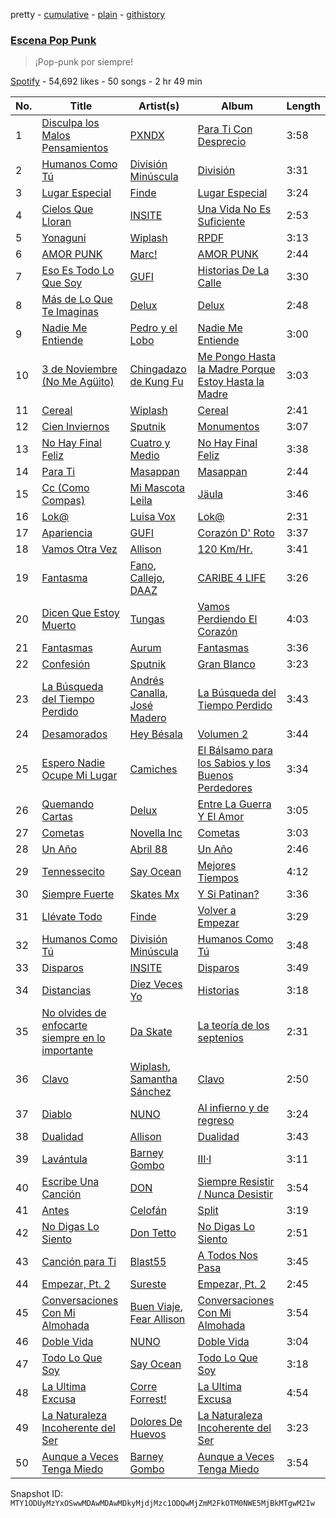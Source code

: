 pretty - [cumulative](/playlists/cumulative/37i9dQZF1DXaDPSVSkBhhM.md) - [plain](/playlists/plain/37i9dQZF1DXaDPSVSkBhhM) - [githistory](https://github.githistory.xyz/mackorone/spotify-playlist-archive/blob/main/playlists/plain/37i9dQZF1DXaDPSVSkBhhM)

### [Escena Pop Punk](https://open.spotify.com/playlist/37i9dQZF1DXaDPSVSkBhhM)

> ¡Pop\-punk por siempre!

[Spotify](https://open.spotify.com/user/spotify) - 54,692 likes - 50 songs - 2 hr 49 min

| No. | Title | Artist(s) | Album | Length |
|---|---|---|---|---|
| 1 | [Disculpa los Malos Pensamientos](https://open.spotify.com/track/76VYYaRC2np6iUbD2Ze2lD) | [PXNDX](https://open.spotify.com/artist/5NNlkZBrBpOJ7C11JwVxIj) | [Para Ti Con Desprecio](https://open.spotify.com/album/2CcCMbh4RxNk3Pu5LfUQ5K) | 3:58 |
| 2 | [Humanos Como Tú](https://open.spotify.com/track/3PfJcQLyrDOrVcyrDf3mzg) | [División Minúscula](https://open.spotify.com/artist/2Ky9mFKNApb9KpEcORXE3p) | [División](https://open.spotify.com/album/1LmzZpRdF3pP8o8P7ZUY9u) | 3:31 |
| 3 | [Lugar Especial](https://open.spotify.com/track/2fsGUc8CFRD0RT6OlkES1s) | [Finde](https://open.spotify.com/artist/1F9nkzoHCrTN7e1tuJUXDC) | [Lugar Especial](https://open.spotify.com/album/0gwPRpZuHJJh1lzCPnUDNT) | 3:24 |
| 4 | [Cielos Que Lloran](https://open.spotify.com/track/1YMUqYf5tNsXJEzaBlswnz) | [INSITE](https://open.spotify.com/artist/2Dh7EC5nA37i7JH3UNB8YX) | [Una Vida No Es Suficiente](https://open.spotify.com/album/0C7eBRwY63jNnFyqqwrwlj) | 2:53 |
| 5 | [Yonaguni](https://open.spotify.com/track/333TyrvOWbHpq0AIipyIHy) | [Wiplash](https://open.spotify.com/artist/1KDNCVuc8zP3h8O1T5MJm9) | [RPDF](https://open.spotify.com/album/3bwL8cvP3ALLfMEOOnLgc1) | 3:13 |
| 6 | [AMOR PUNK](https://open.spotify.com/track/2NtDY6Y2tiKpwzhjxp08pI) | [Marc!](https://open.spotify.com/artist/2sOEwHFWDipyXd0EgSHIMF) | [AMOR PUNK](https://open.spotify.com/album/3S7ZB4zdi8MXRWrk9TqRa3) | 2:44 |
| 7 | [Eso Es Todo Lo Que Soy](https://open.spotify.com/track/3A0t8Bg8kFoVuCZFiKhY9k) | [GUFI](https://open.spotify.com/artist/2x6OBrjZlSnyftY3Da2mmN) | [Historias De La Calle](https://open.spotify.com/album/0It6LpqmGgPSMdXMSXKS1w) | 3:30 |
| 8 | [Más de Lo Que Te Imaginas](https://open.spotify.com/track/4tgzXBZfiR5VKjbqThmtG6) | [Delux](https://open.spotify.com/artist/4VIdUXSfXMQpNulb1L0FUz) | [Delux](https://open.spotify.com/album/3hWSo1wNmgWsYTiFakLuvl) | 2:48 |
| 9 | [Nadie Me Entiende](https://open.spotify.com/track/33RTbvUoM6smHeTI2v6PrI) | [Pedro y el Lobo](https://open.spotify.com/artist/46p5O2p6Qi9L0RPB55gzak) | [Nadie Me Entiende](https://open.spotify.com/album/0WF1FMpsCqNmW2zJyzmLDY) | 3:00 |
| 10 | [3 de Noviembre \(No Me Agüito\)](https://open.spotify.com/track/5jz98zp21M1LkTGtsSzfsV) | [Chingadazo de Kung Fu](https://open.spotify.com/artist/6xT6c42KpjrOlEhZK12rBL) | [Me Pongo Hasta la Madre Porque Estoy Hasta la Madre](https://open.spotify.com/album/5aiTG05rC4AcL0ZaV2pAYu) | 3:03 |
| 11 | [Cereal](https://open.spotify.com/track/1jEyfhLrKrtbpm0DGbnS7H) | [Wiplash](https://open.spotify.com/artist/1KDNCVuc8zP3h8O1T5MJm9) | [Cereal](https://open.spotify.com/album/4RFAbUoR8Wjr4800cYcZEL) | 2:41 |
| 12 | [Cien Inviernos](https://open.spotify.com/track/0cOHNQigalz5bWC7hdateS) | [Sputnik](https://open.spotify.com/artist/4x3qtUyePwLlDmDBlxetPG) | [Monumentos](https://open.spotify.com/album/0okUAbYIWPQ9QDlHkKhYeK) | 3:07 |
| 13 | [No Hay Final Feliz](https://open.spotify.com/track/4DA6ycFahIk2BekxtAnS8r) | [Cuatro y Medio](https://open.spotify.com/artist/6wJwB1zPYk6mASfPxua8qC) | [No Hay Final Feliz](https://open.spotify.com/album/5C2ctVj0v0BVGc3D7ELsea) | 3:38 |
| 14 | [Para Ti](https://open.spotify.com/track/0IZc78H7Ep677OS5Lns3oh) | [Masappan](https://open.spotify.com/artist/2GMWjBQeVApcZ9to2NP1QC) | [Masappan](https://open.spotify.com/album/2VuK8VnMfILaKRNqDoMR0e) | 2:44 |
| 15 | [Cc \(Como Compas\)](https://open.spotify.com/track/5Bnn9MKvL9JGeBdbnSdB5O) | [Mi Mascota Leila](https://open.spotify.com/artist/3fMUI1SlJ06jX1V0qGNmge) | [Jäula](https://open.spotify.com/album/1yLnsXPIitOv2ExApCDEGE) | 3:46 |
| 16 | [Lok@](https://open.spotify.com/track/7orFFFEFlV8ZALcxkH4r5a) | [Luisa Vox](https://open.spotify.com/artist/3aZLYFN5zgb2QH10XzmmtA) | [Lok@](https://open.spotify.com/album/7qOp61YbdJiEibJUWMaAe6) | 2:31 |
| 17 | [Apariencia](https://open.spotify.com/track/2v4oBaRnTe2YuaQovidduL) | [GUFI](https://open.spotify.com/artist/2x6OBrjZlSnyftY3Da2mmN) | [Corazón D' Roto](https://open.spotify.com/album/12FNuCmrZPqCFiu5mL09EC) | 3:37 |
| 18 | [Vamos Otra Vez](https://open.spotify.com/track/2hMFkTRHfUn9QShgYLsTWb) | [Allison](https://open.spotify.com/artist/4AP5EFbVVcBv8cfyqO0oqr) | [120 Km/Hr.](https://open.spotify.com/album/1SgPUGiM2u18nbgcutSHxM) | 3:41 |
| 19 | [Fantasma](https://open.spotify.com/track/5lHTn6FuRalBBQZMUJt1xH) | [Fano](https://open.spotify.com/artist/3aRfIDlreP9D5POnhqIJI1), [Callejo](https://open.spotify.com/artist/3uYSSIZzcfieOd4qFmB551), [DAAZ](https://open.spotify.com/artist/3EmNguRllf32GJRqIKnD0C) | [CARIBE 4 LIFE](https://open.spotify.com/album/30kNCcBRLO4ju5EOx41OJK) | 3:26 |
| 20 | [Dicen Que Estoy Muerto](https://open.spotify.com/track/7KBzo2RWU7mhDJZgTjD5gY) | [Tungas](https://open.spotify.com/artist/6Mloe6pXBtaTQxMBQauVmM) | [Vamos Perdiendo El Corazón](https://open.spotify.com/album/4lcbQQyqg5NkrKVdnK4Ovt) | 4:03 |
| 21 | [Fantasmas](https://open.spotify.com/track/4p1fdScUiB1t9idEW5r3sW) | [Aurum](https://open.spotify.com/artist/4c0Bp0wMrzxY4LbvrBQnHB) | [Fantasmas](https://open.spotify.com/album/6DXXRDiKXGvJ69FRjVykHZ) | 3:36 |
| 22 | [Confesión](https://open.spotify.com/track/5EaIqvYLnqFM4EQJdzR2WL) | [Sputnik](https://open.spotify.com/artist/4x3qtUyePwLlDmDBlxetPG) | [Gran Blanco](https://open.spotify.com/album/4gTPdbEREPu8h4mrfZUpBf) | 3:23 |
| 23 | [La Búsqueda del Tiempo Perdido](https://open.spotify.com/track/7FNXiAE7xZEKiuD8yirrrG) | [Andrés Canalla](https://open.spotify.com/artist/1X0yOvDnVkVi33vLB5tBwB), [José Madero](https://open.spotify.com/artist/62nVRNDLaS8m1p31F6omGw) | [La Búsqueda del Tiempo Perdido](https://open.spotify.com/album/0kGlrYmoTRFahap6MLJ8ob) | 3:43 |
| 24 | [Desamorados](https://open.spotify.com/track/1mwjcKR2uZUeaTWSUAudcx) | [Hey Bésala](https://open.spotify.com/artist/1hBlGo1cYzBSUhTxQKM4wh) | [Volumen 2](https://open.spotify.com/album/2DQrNkNlUypIheMmF92GDN) | 3:44 |
| 25 | [Espero Nadie Ocupe Mi Lugar](https://open.spotify.com/track/3dc5ORKPHJyI9DVEUNZtl9) | [Camiches](https://open.spotify.com/artist/3DZM1ODnTL003kSGHSd7dA) | [El Bálsamo para los Sabios y los Buenos Perdedores](https://open.spotify.com/album/4L41cXrG4RL5W63unJLi6A) | 3:34 |
| 26 | [Quemando Cartas](https://open.spotify.com/track/2cv6qKNrkTFNVHuzzOH5wg) | [Delux](https://open.spotify.com/artist/4VIdUXSfXMQpNulb1L0FUz) | [Entre La Guerra Y El Amor](https://open.spotify.com/album/23iVqZRtuSKBHAfqtT8lCV) | 3:05 |
| 27 | [Cometas](https://open.spotify.com/track/6mm1LKObTbVz0shiDdricL) | [Novella Inc](https://open.spotify.com/artist/3CtVX0akQ8axuqRjzGajdm) | [Cometas](https://open.spotify.com/album/63yw4FkIB1x854LgBU60Li) | 3:03 |
| 28 | [Un Año](https://open.spotify.com/track/3cxNffyduQfuB5W9w9bbv9) | [Abril 88](https://open.spotify.com/artist/0vAYt4d53Aqk5zqJ764Y9l) | [Un Año](https://open.spotify.com/album/57zOfuG9zThe5GfGKx97IT) | 2:46 |
| 29 | [Tennessecito](https://open.spotify.com/track/2BPwqGaBZd9gYb8KKGzvNR) | [Say Ocean](https://open.spotify.com/artist/2zRUJl2CGyWrg4wrh8KYe9) | [Mejores Tiempos](https://open.spotify.com/album/1mVd6hoLX3MnyRlUPijZRE) | 4:12 |
| 30 | [Siempre Fuerte](https://open.spotify.com/track/6x8GV4GRH2hZ8eeRmpMrC4) | [Skates Mx](https://open.spotify.com/artist/2P3698bE1ZmRUy8KljStTv) | [Y Si Patinan?](https://open.spotify.com/album/3AVCV6rOUqSxWt9YRf3IjD) | 3:36 |
| 31 | [Llévate Todo](https://open.spotify.com/track/0CXeshXcp9ymzRNlrhSPp5) | [Finde](https://open.spotify.com/artist/1F9nkzoHCrTN7e1tuJUXDC) | [Volver a Empezar](https://open.spotify.com/album/2fLcckLUgyvXFt7AVJeBel) | 3:29 |
| 32 | [Humanos Como Tú](https://open.spotify.com/track/3fvNWLnmratSXuqcVXIHyU) | [División Minúscula](https://open.spotify.com/artist/2Ky9mFKNApb9KpEcORXE3p) | [Humanos Como Tú](https://open.spotify.com/album/0HqeYIoIRBpQ9zt31b5VQY) | 3:48 |
| 33 | [Disparos](https://open.spotify.com/track/5EdTbndNiVuaiw8Qkl0bWA) | [INSITE](https://open.spotify.com/artist/2Dh7EC5nA37i7JH3UNB8YX) | [Disparos](https://open.spotify.com/album/6p3dbZ4NrwqbN809vTNG68) | 3:49 |
| 34 | [Distancias](https://open.spotify.com/track/7ERijR9hA3srvop0osPQCA) | [Diez Veces Yo](https://open.spotify.com/artist/1WWCrSgufkJeqcEtYcSW4l) | [Historias](https://open.spotify.com/album/5NQsCrl81fPCQ1osysTxJg) | 3:18 |
| 35 | [No olvides de enfocarte siempre en lo importante](https://open.spotify.com/track/1fUj7cHob9Imrk2NfKeesK) | [Da Skate](https://open.spotify.com/artist/3j5RvqYJKTwcBFebeRNrxW) | [La teoría de los septenios](https://open.spotify.com/album/0reFkfAIDklJl8B2CCqxwo) | 2:31 |
| 36 | [Clavo](https://open.spotify.com/track/3fvmFvl8r3zfEMQq2GVJbv) | [Wiplash](https://open.spotify.com/artist/1KDNCVuc8zP3h8O1T5MJm9), [Samantha Sánchez](https://open.spotify.com/artist/1GhW0GVy12AcLQc5kA14PJ) | [Clavo](https://open.spotify.com/album/79vicj0AVbnJn1SUSmLj11) | 2:50 |
| 37 | [Diablo](https://open.spotify.com/track/62mgkKxsHBxt1Hmd04GMai) | [NUNO](https://open.spotify.com/artist/3cvT82FVElcs4E8MBwKgV8) | [Al infierno y de regreso](https://open.spotify.com/album/7rW8Qb4gpmNMZkS4h6nCKa) | 3:24 |
| 38 | [Dualidad](https://open.spotify.com/track/7uYMRAb62VrGKpOWbaY86m) | [Allison](https://open.spotify.com/artist/4AP5EFbVVcBv8cfyqO0oqr) | [Dualidad](https://open.spotify.com/album/6Nt5M8zfrtUKTjgKrHXASg) | 3:43 |
| 39 | [Lavántula](https://open.spotify.com/track/3rq5FTMGVA3ha3k6dCX2oh) | [Barney Gombo](https://open.spotify.com/artist/2I5AFH9BrfRnnNTg8VAeBc) | [III·I](https://open.spotify.com/album/4kyOrsBqe1yio6Gq8XYz3r) | 3:11 |
| 40 | [Escribe Una Canción](https://open.spotify.com/track/4Yrn59SQBNUiWywYLERLw2) | [DON](https://open.spotify.com/artist/4xRGF3S9AgY23sWuzKlUDR) | [Siempre Resistir / Nunca Desistir](https://open.spotify.com/album/05oaSmUNyPQMVeNgvfn8uS) | 3:54 |
| 41 | [Antes](https://open.spotify.com/track/1rZPLX3l9i3nOzPuyw5uTa) | [Celofán](https://open.spotify.com/artist/6lxn2RanNHWxoWRHLTLunm) | [Split](https://open.spotify.com/album/2w1Xt3HBQq6qIDZEZWk4CE) | 3:19 |
| 42 | [No Digas Lo Siento](https://open.spotify.com/track/3e2W5jHkrLTzTOaL8Eqx52) | [Don Tetto](https://open.spotify.com/artist/73yxxTCHbUjnQUifLtfbDL) | [No Digas Lo Siento](https://open.spotify.com/album/1c6ugiEfTV9lVRWIx93wW7) | 2:51 |
| 43 | [Canción para Ti](https://open.spotify.com/track/45Vmknqo3EMaLb6ijxUA3q) | [Blast55](https://open.spotify.com/artist/6ZtsVCTccysmOQrMasGMG8) | [A Todos Nos Pasa](https://open.spotify.com/album/6wJEaTch4XaGZnsXSAv0ve) | 3:45 |
| 44 | [Empezar, Pt\. 2](https://open.spotify.com/track/7MLwzBBleVNsTN4X2enXO2) | [Sureste](https://open.spotify.com/artist/1F4oynmQhLxXhdS4J2z9MH) | [Empezar, Pt\. 2](https://open.spotify.com/album/07VAGAMUcivFxHWTgYVlQS) | 2:45 |
| 45 | [Conversaciones Con Mi Almohada](https://open.spotify.com/track/6iB7RH02D8OfZn7vyo42bH) | [Buen Viaje](https://open.spotify.com/artist/2JbVpWXj4zBylmwqoDrDhJ), [Fear Allison](https://open.spotify.com/artist/75t1ar10ekAij353mysCMK) | [Conversaciones Con Mi Almohada](https://open.spotify.com/album/1gv3HDa8Q2S9hFntHQRbCX) | 3:54 |
| 46 | [Doble Vida](https://open.spotify.com/track/0hL4uLIKFzKwRIpOsjP9DF) | [NUNO](https://open.spotify.com/artist/3cvT82FVElcs4E8MBwKgV8) | [Doble Vida](https://open.spotify.com/album/3WwiGAt7wzs8wKVtM06cNU) | 3:04 |
| 47 | [Todo Lo Que Soy](https://open.spotify.com/track/4IrGRRICVrIntPZyRzE0av) | [Say Ocean](https://open.spotify.com/artist/2zRUJl2CGyWrg4wrh8KYe9) | [Todo Lo Que Soy](https://open.spotify.com/album/3C8MzBlq6nOZ0TeTFLhXxu) | 3:18 |
| 48 | [La Ultima Excusa](https://open.spotify.com/track/00ru0jOJXVP8Qf5fdBTaqX) | [Corre Forrest!](https://open.spotify.com/artist/6MKMzsT9XaBOJVn20RJfe5) | [La Ultima Excusa](https://open.spotify.com/album/4JeUbPW3mouXCWWgV5KFt8) | 4:54 |
| 49 | [La Naturaleza Incoherente del Ser](https://open.spotify.com/track/5aCOgoyVrIYxB7rScX1vJG) | [Dolores De Huevos](https://open.spotify.com/artist/7wqgl1I3I8WWYs5QfeojTV) | [La Naturaleza Incoherente del Ser](https://open.spotify.com/album/64s94my8S2fm0e7IkWSHzW) | 3:23 |
| 50 | [Aunque a Veces Tenga Miedo](https://open.spotify.com/track/3NtymRSp0GJUBeiNUk3ZRL) | [Barney Gombo](https://open.spotify.com/artist/2I5AFH9BrfRnnNTg8VAeBc) | [Aunque a Veces Tenga Miedo](https://open.spotify.com/album/4mDGa6yqGKRmWvCHKIVvDM) | 3:54 |

Snapshot ID: `MTY1ODUyMzYxOSwwMDAwMDAwMDkyMjdjMzc1ODQwMjZmM2FkOTM0NWE5MjBkMTgwM2Iw`
